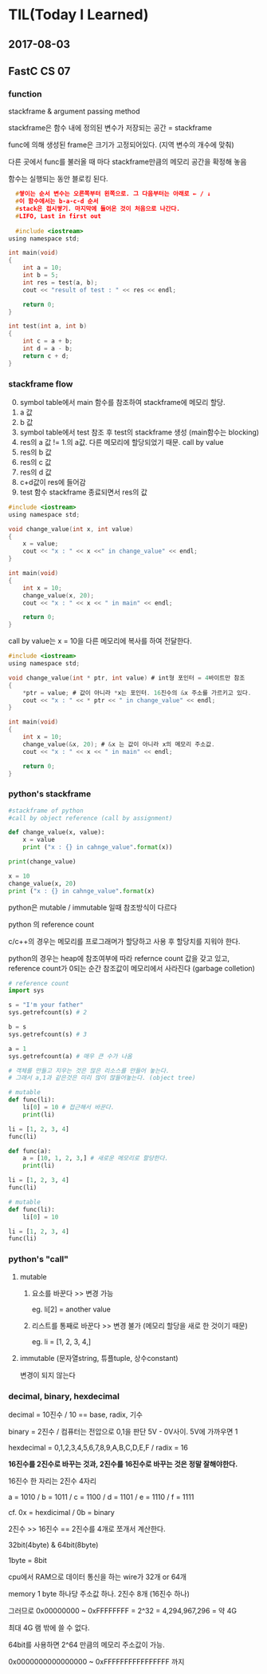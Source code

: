 # TIL(Today I Learned)

## 2017-08-03

## FastC CS 07

### function

stackframe & argument passing method

stackframe은 함수 내에 정의된 변수가 저장되는 공간 = stackframe

func에 의해 생성된 frame은 크기가 고정되어있다. (지역 변수의 개수에 맞춰)

다른 곳에서 func를 불러올 때 마다 stackframe만큼의 메모리 공간을 확정해 놓음

함수는 실행되는 동안 블로킹 된다.

```c
  #쌓이는 순서 변수는 오른쪽부터 왼쪽으로. 그 다음부터는 아래로 ← / ↓
  #이 함수에서는 b-a-c-d 순서
  #stack은 접시쌓기. 마지막에 들어온 것이 처음으로 나간다.
  #LIFO, Last in first out
  
  #include <iostream>
using namespace std;

int main(void)
{
	int a = 10;
	int b = 5; 
	int res = test(a, b); 
	cout << "result of test : " << res << endl;

	return 0;
}

int test(int a, int b)
{
	int c = a + b;
	int d = a - b;
	return c + d;
}
```

### stackframe flow

0. symbol table에서 main 함수를 참조하여 stackframe에 메모리 할당.
1. a 값
2. b 값 
3. symbol table에서 test 참조 후 test의 stackframe 생성 (main함수는 blocking)
4. res의 a 값  != 1.의 a값. 다른 메모리에 할당되었기 때문. call by value
5. res의 b 값
6. res의 c 값
7. res의 d 값
8. c+d값이 res에 들어감
9. test 함수 stackframe 종료되면서 res의 값

```c
#include <iostream>
using namespace std;

void change_value(int x, int value)
{
	x = value;
	cout << "x : " << x <<" in change_value" << endl;
}

int main(void)
{
	int x = 10;
	change_value(x, 20);
	cout << "x : " << x << " in main" << endl;

	return 0;
}

```

call by value는 x = 10을 다른 메모리에 복사를 하여 전달한다.

```c
#include <iostream>
using namespace std;

void change_value(int * ptr, int value) # int형 포인터 = 4바이트만 참조
{
	*ptr = value; # 값이 아니라 *x는 포인터. 16진수의 &x 주소를 가르키고 있다.
	cout << "x : " << * ptr << " in change_value" << endl;
}

int main(void)
{
	int x = 10;
	change_value(&x, 20); # &x 는 값이 아니라 x의 메모리 주소값.
	cout << "x : " << x << " in main" << endl;

	return 0;
}
```
### python's stackframe

```python
#stackframe of python
#call by object reference (call by assignment)

def change_value(x, value):
    x = value
    print ("x : {} in cahnge_value".format(x))

print(change_value)

x = 10
change_value(x, 20)
print ("x : {} in cahnge_value".format(x)
```

python은 mutable / immutable 일때 참조방식이 다르다

python 의 reference count

c/c++의 경우는 메모리를 프로그래머가 할당하고 사용 후 할당치를 지워야 한다.

python의 경우는 heap에 참조여부에 따라 refernce count 값을 갖고 있고, reference count가 0되는 순간 참조값이 메모리에서 사라진다 (garbage colletion)

```python
# reference count
import sys

s = "I'm your father"
sys.getrefcount(s) # 2 

b = s
sys.getrefcount(s) # 3
```

```python
a = 1
sys.getrefcount(a) # 매우 큰 수가 나옴

# 객체를 만들고 지우는 것은 많은 리소스를 만들어 놓는다.
# 그래서 a,1과 같은것은 미리 많이 많들어놓는다. (object tree)
```

```python
# mutable 
def func(li):
    li[0] = 10 # 접근해서 바꾼다.
    print(li)

li = [1, 2, 3, 4]
func(li)
```

```python
def func(a):
    a = [10, 1, 2, 3,] # 새로운 메모리로 할당한다.
    print(li)

li = [1, 2, 3, 4]
func(li)
```

```python
# mutable 
def func(li):
    li[0] = 10

li = [1, 2, 3, 4]
func(li)
```

### python's "call"

1. mutable

   1. 요소를 바꾼다  >> 변경 가능

      eg. li[2] = another value

   2. 리스트를 통째로 바꾼다 >> 변경 불가 (메모리 할당을 새로 한 것이기 때문)

      eg. li = [1, 2, 3, 4,]

2. immutable (문자열string, 튜플tuple, 상수constant)

   변경이 되지 않는다

### decimal, binary, hexdecimal

decimal = 10진수 / 10 == base, radix, 기수

binary = 2진수 / 컴퓨터는 전압으로 0,1을 판단 5V - 0V사이. 5V에 가까우면 1

hexdecimal = 0,1,2,3,4,5,6,7,8,9,A,B,C,D,E,F / radix = 16

**16진수를 2진수로 바꾸는 것과, 2진수를 16진수로 바꾸는 것은 정말 잘해야한다.**

16진수 한 자리는 2진수 4자리

a = 1010 / b = 1011 / c = 1100 / d = 1101 / e = 1110 / f = 1111

cf. 0x = hexdicimal / 0b = binary

2진수 >> 16진수 ==  2진수를 4개로 쪼개서 계산한다.

32bit(4byte) & 64bit(8byte)

1byte = 8bit

cpu에서 RAM으로 데이터 통신을 하는 wire가 32개 or 64개

memory 1 byte 하나당 주소값 하나. 2진수 8개 (16진수 하나)

그러므로 0x00000000 ~ 0xFFFFFFFF = 2^32 = 4,294,967,296 = 약 4G

최대 4G 램 밖에 쓸 수 없다.

64bit를 사용하면 2^64 만큼의 메모리 주소값이 가능.

0x0000000000000000 ~ 0xFFFFFFFFFFFFFFFF 까지

